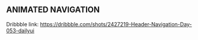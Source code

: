 ## ANIMATED NAVIGATION

Dribbble link: https://dribbble.com/shots/2427219-Header-Navigation-Day-053-dailyui
